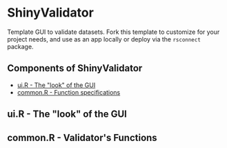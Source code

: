 # ShinyValidator
Template GUI to validate datasets. Fork this template to customize for your project needs,
and use as an app locally or deploy via the `rsconnect` package.

## Components of ShinyValidator

* [ui.R - The "look" of the GUI]()
* [common.R - Function specifications](validators-functions)

## ui.R - The "look" of the GUI

## common.R - Validator's Functions
